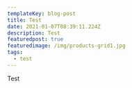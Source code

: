 ```yaml
---
templateKey: blog-post
title: Test
date: 2021-01-07T08:39:11.224Z
description: Test
featuredpost: true
featuredimage: /img/products-grid1.jpg
tags:
  - test
---
```

Test